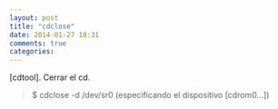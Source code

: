 ```yaml
---
layout: post
title: "cdclose"
date: 2014-01-27 18:31
comments: true
categories: 
---
```

[cdtool]. Cerrar el cd.

>$ cdclose -d /dev/sr0 (especificando el dispositivo [cdrom0...])

